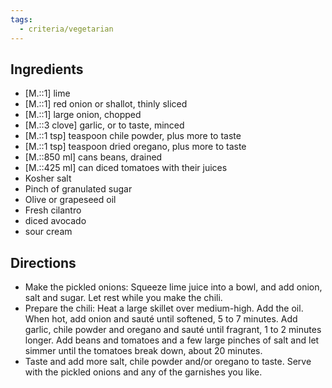 ```yaml
---
tags:
  - criteria/vegetarian
---
```


## Ingredients
- [M.::1] lime
- [M.::1] red onion or shallot, thinly sliced
- [M.::1] large onion, chopped
- [M.::3 clove] garlic, or to taste, minced
- [M.::1 tsp] teaspoon chile powder, plus more to taste
- [M.::1 tsp] teaspoon dried oregano, plus more to taste
- [M.::850 ml] cans beans, drained
- [M.::425 ml] can diced tomatoes with their juices
- Kosher salt
- Pinch of granulated sugar
- Olive or grapeseed oil
- Fresh cilantro
- diced avocado
- sour cream
	
## Directions
- Make the pickled onions: Squeeze lime juice into a bowl, and add onion, salt and sugar. Let rest while you make the chili.
- Prepare the chili: Heat a large skillet over medium-high. Add the oil. When hot, add onion and sauté until softened, 5 to 7 minutes. Add garlic, chile powder and oregano and sauté until fragrant, 1 to 2 minutes longer. Add beans and tomatoes and a few large pinches of salt and let simmer until the tomatoes break down, about 20 minutes.
- Taste and add more salt, chile powder and/or oregano to taste. Serve with the pickled onions and any of the garnishes you like.